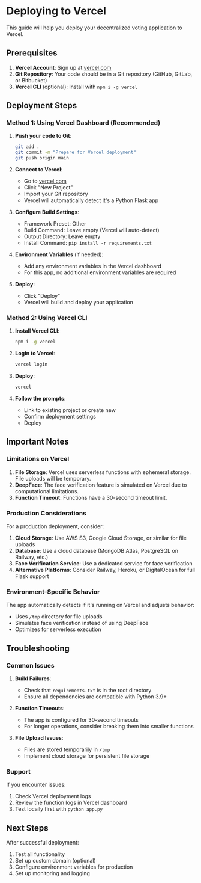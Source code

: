 # Deploying to Vercel

This guide will help you deploy your decentralized voting application to Vercel.

## Prerequisites

1. **Vercel Account**: Sign up at [vercel.com](https://vercel.com)
2. **Git Repository**: Your code should be in a Git repository (GitHub, GitLab, or Bitbucket)
3. **Vercel CLI** (optional): Install with `npm i -g vercel`

## Deployment Steps

### Method 1: Using Vercel Dashboard (Recommended)

1. **Push your code to Git**:
   ```bash
   git add .
   git commit -m "Prepare for Vercel deployment"
   git push origin main
   ```

2. **Connect to Vercel**:
   - Go to [vercel.com](https://vercel.com)
   - Click "New Project"
   - Import your Git repository
   - Vercel will automatically detect it's a Python Flask app

3. **Configure Build Settings**:
   - Framework Preset: Other
   - Build Command: Leave empty (Vercel will auto-detect)
   - Output Directory: Leave empty
   - Install Command: `pip install -r requirements.txt`

4. **Environment Variables** (if needed):
   - Add any environment variables in the Vercel dashboard
   - For this app, no additional environment variables are required

5. **Deploy**:
   - Click "Deploy"
   - Vercel will build and deploy your application

### Method 2: Using Vercel CLI

1. **Install Vercel CLI**:
   ```bash
   npm i -g vercel
   ```

2. **Login to Vercel**:
   ```bash
   vercel login
   ```

3. **Deploy**:
   ```bash
   vercel
   ```

4. **Follow the prompts**:
   - Link to existing project or create new
   - Confirm deployment settings
   - Deploy

## Important Notes

### Limitations on Vercel

1. **File Storage**: Vercel uses serverless functions with ephemeral storage. File uploads will be temporary.
2. **DeepFace**: The face verification feature is simulated on Vercel due to computational limitations.
3. **Function Timeout**: Functions have a 30-second timeout limit.

### Production Considerations

For a production deployment, consider:

1. **Cloud Storage**: Use AWS S3, Google Cloud Storage, or similar for file uploads
2. **Database**: Use a cloud database (MongoDB Atlas, PostgreSQL on Railway, etc.)
3. **Face Verification Service**: Use a dedicated service for face verification
4. **Alternative Platforms**: Consider Railway, Heroku, or DigitalOcean for full Flask support

### Environment-Specific Behavior

The app automatically detects if it's running on Vercel and adjusts behavior:
- Uses `/tmp` directory for file uploads
- Simulates face verification instead of using DeepFace
- Optimizes for serverless execution

## Troubleshooting

### Common Issues

1. **Build Failures**:
   - Check that `requirements.txt` is in the root directory
   - Ensure all dependencies are compatible with Python 3.9+

2. **Function Timeouts**:
   - The app is configured for 30-second timeouts
   - For longer operations, consider breaking them into smaller functions

3. **File Upload Issues**:
   - Files are stored temporarily in `/tmp`
   - Implement cloud storage for persistent file storage

### Support

If you encounter issues:
1. Check Vercel deployment logs
2. Review the function logs in Vercel dashboard
3. Test locally first with `python app.py`

## Next Steps

After successful deployment:
1. Test all functionality
2. Set up custom domain (optional)
3. Configure environment variables for production
4. Set up monitoring and logging 